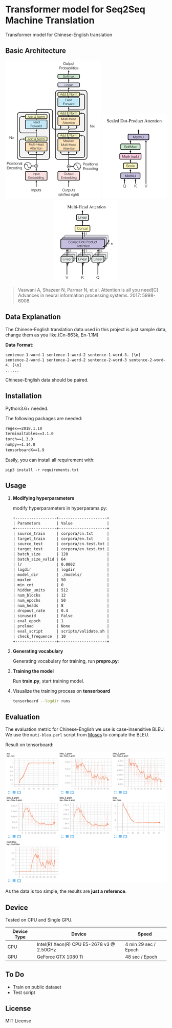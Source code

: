 # Transformer model for Seq2Seq Machine Translation

Transformer model for Chinese-English translation

## Basic Architecture

<p align="center">
<img src="https://github.com/P3n9W31/transformer-pytorch/blob/master/figures/architecture.png" width="300">
<img src="https://github.com/P3n9W31/transformer-pytorch/blob/master/figures/attn.png" width="200">
<img src="https://github.com/P3n9W31/transformer-pytorch/blob/master/figures/mh_attn.png" width="200">
</p>

> Vaswani A, Shazeer N, Parmar N, et al. Attention is all you need[C] Advances in neural information processing systems. 2017: 5998-6008.

## Data Explanation

The Chinese-English translation data used in this project is just sample data, change them as you like.(Cn-863k, En-1.1M)

**Data Format**: 

```
sentence-1-word-1 sentence-1-word-2 sentence-1-word-3. [\n]
sentence-2-word-1 sentence-2-word-2 sentence-2-word-3 sentence-2-word-4. [\n]
......
```

Chinese-English data should be paired.



## Installation

Python3.6+ needed.

The following packages are needed:

```txt
regex==2018.1.10
terminaltables==3.1.0
torch==1.3.0
numpy==1.14.0
tensorboardX==1.9
```

Easily, you can install all requirement with:

```
pip3 install -r requirements.txt
```

## Usage

1. **Modifying hyperparameters**

   modify hyperparameters in hyperparams.py:

   ```
   +------------------+---------------------+
   | Parameters       | Value               |
   +------------------+---------------------+
   | source_train     | corpora/cn.txt      |
   | target_train     | corpora/en.txt      |
   | source_test      | corpora/cn.test.txt |
   | target_test      | corpora/en.test.txt |
   | batch_size       | 128                 |
   | batch_size_valid | 64                  |
   | lr               | 0.0002              |
   | logdir           | logdir              |
   | model_dir        | ./models/           |
   | maxlen           | 50                  |
   | min_cnt          | 0                   |
   | hidden_units     | 512                 |
   | num_blocks       | 12                  |
   | num_epochs       | 50                  |
   | num_heads        | 8                   |
   | dropout_rate     | 0.4                 |
   | sinusoid         | False               |
   | eval_epoch       | 1                   |
   | preload          | None                |
   | eval_script      | scripts/validate.sh |
   | check_frequence  | 10                  |
   +------------------+---------------------+
   ```

2. **Generating vocabulary**

   Generating vocabulary for training, run **prepro.py**:

3. **Training the model**

   Run **train.py**, start training model.

4. Visualize the training process on **tensorboard**

   ```bash
   tensorboard --logdir runs
   ```

   

## Evaluation

The evaluation metric for Chinese-English we use is case-insensitive BLEU. We use the `muti-bleu.perl` script from [Moses](https://github.com/moses-smt/mosesdecoder) to compute the BLEU.

Result on tensorboard:

<p align="center">
<img src="https://github.com/P3n9W31/transformer-pytorch/blob/master/figures/result.jpg" width="700">
</p>

As the data is too simple, the results are **just a reference**.

## Device

Tested on CPU and Single GPU.

| Device Type | Device                                    | Speed                |
| ----------- | ----------------------------------------- | -------------------- |
| CPU         | Intel(R) Xeon(R) CPU E5-2678 v3 @ 2.50GHz | 4 min 29 sec / Epoch |
| GPU         | GeForce GTX 1080 Ti                       | 48 sec / Epoch       |

## To Do

* Train on public dataset
* Test script

## License

MIT License